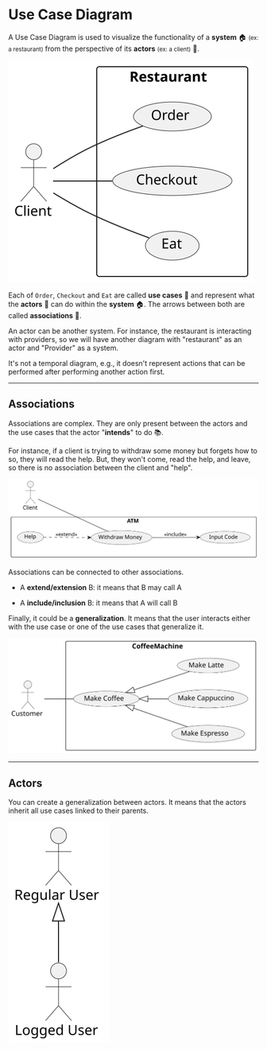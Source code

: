 # Use Case Diagram

<div class="row row-cols-lg-2"><div>

A Use Case Diagram is used to visualize the functionality of a **system** 🏠 <small>(ex: a restaurant)</small> from the perspective of its **actors** <small>(ex: a client)</small> 🧑.

<div class="text-center">

![DCU example](_uml/example.svg)
</div>
</div><div>

Each of `Order`, `Checkout` and `Eat` are called **use cases** 🎫 and represent what the **actors** 🧑 can do within the **system** 🏠. The arrows between both are called **associations** 🌿.

An actor can be another system. For instance, the restaurant is interacting with providers, so we will have another diagram with "restaurant" as an actor and "Provider" as a system.

It's not a temporal diagram, e.g., it doesn't represent actions that can be performed after performing another action first.
</div></div>

<hr class="sep-both">

## Associations

<div class="row row-cols-lg-2"><div>

Associations are complex. They are only present between the actors and the use cases that the actor "**intends**" to do 📚.

For instance, if a client is trying to withdraw some money but forgets how to so, they will read the help. But, they won't come, read the help, and leave, so there is no association between the client and "help".

![ATM example](_uml/associations.svg)
</div><div>

Associations can be connected to other associations.

* A **extend/extension** B: it means that B may call A

* A **include/inclusion** B: it means that A will call B

Finally, it could be a **generalization**. It means that the user interacts either with the use case or one of the use cases that generalize it.

![Association Generalization](_uml/uc_gen.svg)
</div></div>

<hr class="sep-both">

## Actors

<div class="row row-cols-lg-2"><div>

You can create a generalization between actors. It means that the actors inherit all use cases linked to their parents.

<div class="text-center">

![Generalization actors](_uml/actor_gen.svg)
</div>
</div><div>
</div></div>